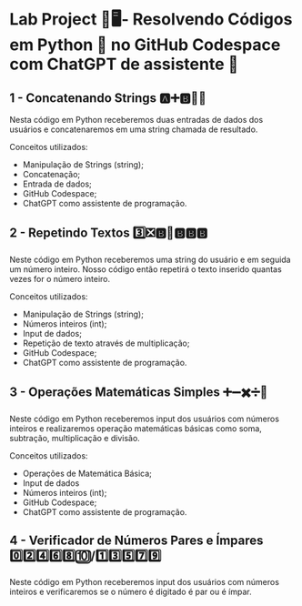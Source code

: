 # Lab Project 🧪🖥️- Resolvendo Códigos em Python 🐍 no GitHub Codespace com ChatGPT de assistente 🤖

## 1 - Concatenando Strings 🅰️➕🅱️🟰🆎

Nesta código em Python receberemos duas entradas de dados dos usuários e concatenaremos em uma string chamada de resultado.

Conceitos utilizados:
- Manipulação de Strings (string);
- Concatenação;
- Entrada de dados;
- GitHub Codespace;
- ChatGPT como assistente de programação.

## 2 - Repetindo Textos 3️⃣❎🅱️🟰🅱️🅱️🅱️ 

Neste código em Python receberemos uma string do usuário e em seguida um número inteiro. Nosso código então repetirá o texto inserido quantas vezes for o número inteiro.

Conceitos utilizados:
- Manipulação de Strings (string);
- Números inteiros (int);
- Input de dados; 
- Repetição de texto através de multiplicação;
- GitHub Codespace;
- ChatGPT como assistente de programação.


## 3 - Operações Matemáticas Simples ➕➖✖️➗🟰

Neste código em Python receberemos input dos usuários com números inteiros e realizaremos operação matemáticas básicas como soma, subtração, multiplicação e divisão.

Conceitos utilizados:
- Operações de Matemática Básica;
- Input de dados
- Números inteiros (int);
- GitHub Codespace;
- ChatGPT como assistente de programação.


## 4 - Verificador de Números Pares e Ímpares 0️⃣2️⃣4️⃣6️⃣8️⃣🔟/1️⃣3️⃣5️⃣7️⃣9️⃣

Neste código em Python receberemos input dos usuários com números inteiros e verificaremos se o número é digitado é par ou é ímpar.